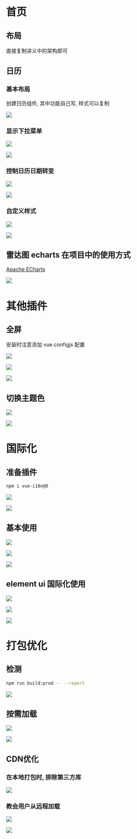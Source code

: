 # 首页

## 布局

直接复制讲义中的架构即可

## 日历

### 基本布局

创建日历组件, 其中功能自己写, 样式可以复制

![](笔记.assets/2022-06-29-10-10-25-image.png)

### 显示下拉菜单

![](笔记.assets/2022-06-29-10-58-10-image.png)

![](笔记.assets/2022-06-29-10-58-20-image.png)

### 控制日历日期转变

![](笔记.assets/2022-06-29-11-23-25-image.png)

![](笔记.assets/2022-06-29-11-24-04-image.png)

### 自定义样式

![](笔记.assets/2022-06-29-11-56-34-image.png)

![](笔记.assets/2022-06-29-11-57-02-image.png)

## 雷达图 echarts 在项目中的使用方式

[Apache ECharts](https://echarts.apache.org/zh/index.html)

![](笔记.assets/2022-06-29-12-25-46-image.png)

# 其他插件

## 全屏

安装时注意添加 vue.configjs 配置

![](笔记.assets/2022-06-29-15-20-59-image.png)

![](笔记.assets/2022-06-29-15-22-15-image.png)

![](笔记.assets/2022-06-29-15-22-42-image.png)

## 切换主题色

![](笔记.assets/2022-06-29-15-49-50-image.png)

![](笔记.assets/2022-06-29-15-50-12-image.png)

# 国际化

## 准备插件

```bash
npm i vue-i18n@8
```

![](笔记.assets/2022-06-29-16-19-20-image.png)

![](笔记.assets/2022-06-29-16-19-44-image.png)

## 基本使用

![](笔记.assets/2022-06-29-16-48-23-image.png)

![](笔记.assets/2022-06-29-16-48-35-image.png)

![](笔记.assets/2022-06-29-16-57-54-image.png)

## element ui 国际化使用

![](笔记.assets/2022-06-29-17-43-14-image.png)

![](笔记.assets/2022-06-29-17-43-32-image.png)

![](笔记.assets/2022-06-29-17-43-53-image.png)

# 打包优化

## 检测

```bash
npm run build:prod -- --report
```

![](笔记.assets/2022-06-29-18-05-45-image.png)

## 按需加载

![](笔记.assets/2022-06-29-18-10-12-image.png)

![](笔记.assets/2022-06-29-18-10-58-image.png)

## CDN优化

### 在本地打包时, 排除第三方库

![](笔记.assets/2022-06-29-18-28-53-image.png)

### 教会用户从远程加载

![](笔记.assets/2022-06-29-18-29-20-image.png)

![](笔记.assets/2022-06-29-18-29-49-image.png)
